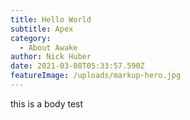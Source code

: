 ```yaml
---
title: Hello World
subtitle: Apex
category:
  - About Awake
author: Nick Huber
date: 2021-03-08T05:33:57.590Z
featureImage: /uploads/markup-hero.jpg
---
```

this is a body test